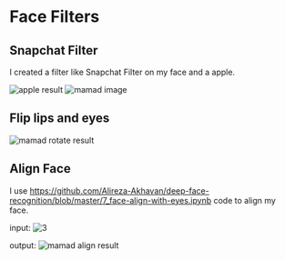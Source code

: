 # Face Filters

## Snapchat Filter

I created a filter like Snapchat Filter on my face and a apple.

![apple result](https://user-images.githubusercontent.com/43343453/233782535-267a393f-a678-4e05-b19c-061be14ca22e.jpg)
![mamad image](https://user-images.githubusercontent.com/43343453/233782543-a73ee332-db59-4bf1-8b38-219762fb4c87.jpg)


## Flip lips and eyes

![mamad rotate result](https://user-images.githubusercontent.com/43343453/233782780-aa76f2da-6682-4ae4-953d-4576c316e62d.jpg)

## Align Face

I use https://github.com/Alireza-Akhavan/deep-face-recognition/blob/master/7_face-align-with-eyes.ipynb code to align my face.

input:
![3](https://user-images.githubusercontent.com/43343453/233782827-a0110b58-8ed4-4ca9-b463-e316bef81e62.jpg)

output:
![mamad align result](https://user-images.githubusercontent.com/43343453/233782837-e47b27c5-43f0-4192-8b0d-8fe7082b5083.jpg)
